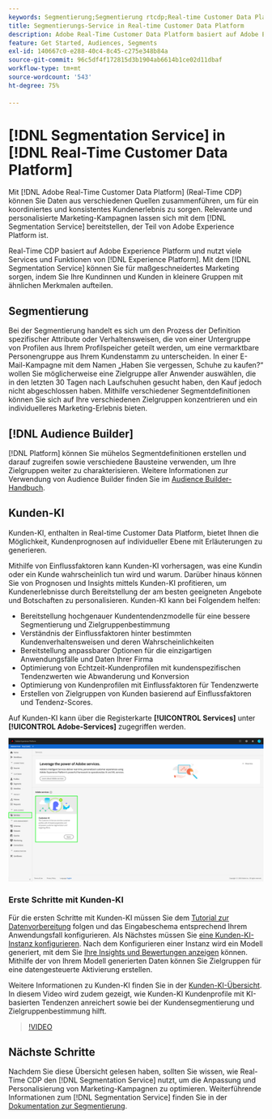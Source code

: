 ```yaml
---
keywords: Segmentierung;Segmentierung rtcdp;Real-time Customer Data Platform-Segmentierung
title: Segmentierungs-Service in Real-time Customer Data Platform
description: Adobe Real-Time Customer Data Platform basiert auf Adobe Experience Platform und nutzt viele Services und Funktionen von Experience Platform. Mit dem Segmentierungs-Service können Sie für ein maßgeschneidertes Marketing sorgen, indem Sie Ihre Kundinnen und Kunden in kleinere Gruppen mit ähnlichen Merkmalen aufteilen.
feature: Get Started, Audiences, Segments
exl-id: 140667c0-e288-40c4-8c45-c275e348b84a
source-git-commit: 96c5df4f172815d3b1904ab6614b1ce02d11dbaf
workflow-type: tm+mt
source-wordcount: '543'
ht-degree: 75%

---
```


# [!DNL Segmentation Service] in [!DNL Real-Time Customer Data Platform]

Mit [!DNL Adobe Real-Time Customer Data Platform] (Real-Time CDP) können Sie Daten aus verschiedenen Quellen zusammenführen, um für ein koordiniertes und konsistentes Kundenerlebnis zu sorgen. Relevante und personalisierte Marketing-Kampagnen lassen sich mit dem [!DNL Segmentation Service] bereitstellen, der Teil von Adobe Experience Platform ist.

Real-Time CDP basiert auf Adobe Experience Platform und nutzt viele Services und Funktionen von [!DNL Experience Platform]. Mit dem [!DNL Segmentation Service] können Sie für maßgeschneidertes Marketing sorgen, indem Sie Ihre Kundinnen und Kunden in kleinere Gruppen mit ähnlichen Merkmalen aufteilen.

## Segmentierung

Bei der Segmentierung handelt es sich um den Prozess der Definition spezifischer Attribute oder Verhaltensweisen, die von einer Untergruppe von Profilen aus Ihrem Profilspeicher geteilt werden, um eine vermarktbare Personengruppe aus Ihrem Kundenstamm zu unterscheiden. In einer E-Mail-Kampagne mit dem Namen „Haben Sie vergessen, Schuhe zu kaufen?“ wollen Sie möglicherweise eine Zielgruppe aller Anwender auswählen, die in den letzten 30 Tagen nach Laufschuhen gesucht haben, den Kauf jedoch nicht abgeschlossen haben. Mithilfe verschiedener Segmentdefinitionen können Sie sich auf Ihre verschiedenen Zielgruppen konzentrieren und ein individuelleres Marketing-Erlebnis bieten.

## [!DNL Audience Builder]

[!DNL Platform] können Sie mühelos Segmentdefinitionen erstellen und darauf zugreifen sowie verschiedene Bausteine verwenden, um Ihre Zielgruppen weiter zu charakterisieren. Weitere Informationen zur Verwendung von Audience Builder finden Sie im [Audience Builder-Handbuch](./audience-builder.md).

## Kunden-KI

Kunden-KI, enthalten in Real-time Customer Data Platform, bietet Ihnen die Möglichkeit, Kundenprognosen auf individueller Ebene mit Erläuterungen zu generieren.

Mithilfe von Einflussfaktoren kann Kunden-KI vorhersagen, was eine Kundin oder ein Kunde wahrscheinlich tun wird und warum. Darüber hinaus können Sie von Prognosen und Insights mittels Kunden-KI profitieren, um Kundenerlebnisse durch Bereitstellung der am besten geeigneten Angebote und Botschaften zu personalisieren. Kunden-KI kann bei Folgendem helfen:

* Bereitstellung hochgenauer Kundentendenzmodelle für eine bessere Segmentierung und Zielgruppenbestimmung
* Verständnis der Einflussfaktoren hinter bestimmten Kundenverhaltensweisen und deren Wahrscheinlichkeiten 
* Bereitstellung anpassbarer Optionen für die einzigartigen Anwendungsfälle und Daten Ihrer Firma
* Optimierung von Echtzeit-Kundenprofilen mit kundenspezifischen Tendenzwerten wie Abwanderung und Konversion
* Optimierung von Kundenprofilen mit Einflussfaktoren für Tendenzwerte
* Erstellen von Zielgruppen von Kunden basierend auf Einflussfaktoren und Tendenz-Scores.

Auf Kunden-KI kann über die Registerkarte **[!UICONTROL Services]** unter **[!UICONTROL Adobe-Services]** zugegriffen werden.

![Kunden-KI-Position](../assets/overview/rtcdp-customer-ai.png)

### Erste Schritte mit Kunden-KI

Für die ersten Schritte mit Kunden-KI müssen Sie dem [Tutorial zur Datenvorbereitung](../../intelligent-services/data-preparation.md) folgen und das Eingabeschema entsprechend Ihrem Anwendungsfall konfigurieren. Als Nächstes müssen Sie [eine Kunden-KI-Instanz konfigurieren](../../intelligent-services/customer-ai/user-guide/configure.md). Nach dem Konfigurieren einer Instanz wird ein Modell generiert, mit dem Sie [Ihre Insights und Bewertungen anzeigen](../../intelligent-services/customer-ai/user-guide/discover-insights.md) können. Mithilfe der von Ihrem Modell generierten Daten können Sie Zielgruppen für eine datengesteuerte Aktivierung erstellen.

Weitere Informationen zu Kunden-KI finden Sie in der [Kunden-KI-Übersicht](../../intelligent-services/customer-ai/overview.md). In diesem Video wird zudem gezeigt, wie Kunden-KI Kundenprofile mit KI-basierten Tendenzen anreichert sowie bei der Kundensegmentierung und Zielgruppenbestimmung hilft.

>[!VIDEO](https://video.tv.adobe.com/v/40374/?quality=12&learn=on)


## Nächste Schritte

Nachdem Sie diese Übersicht gelesen haben, sollten Sie wissen, wie Real-Time CDP den [!DNL Segmentation Service] nutzt, um die Anpassung und Personalisierung von Marketing-Kampagnen zu optimieren. Weiterführende Informationen zum [!DNL Segmentation Service] finden Sie in der [Dokumentation zur Segmentierung](../../segmentation/home.md).
